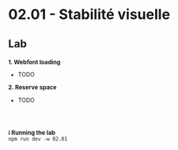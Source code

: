 <!-- .slide: class="exercice" -->

<h1 id="stability" style="margin-bottom: 30px;">02.01 - Stabilité visuelle</h1>

## Lab

<small>

**1. Webfont loading**

- TODO

**2. Reserve space**

- TODO

<br/> <br/>

**ℹ️ Running the lab**<br/>
`npm run dev -w 02.01`
